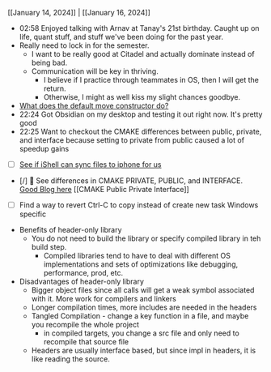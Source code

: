 [[January 14, 2024]] | [[January 16, 2024]]

- 02:58 Enjoyed talking with Arnav at Tanay's 21st birthday. Caught up on life, quant stuff, and stuff we've been doing for the past year. 
- Really need to lock in for the semester.
	- I want to be really good at Citadel and actually dominate instead of being bad.
	- Communication will be key in thriving. 
		- I believe if I practice through teammates in OS, then I will get the return.
		- Otherwise, I might as well kiss my slight chances goodbye.
- [What does the default move constructor do?](https://stackoverflow.com/questions/18290523/is-a-default-move-constructor-equivalent-to-a-member-wise-move-constructor)
- 22:24 Got Obsidian on my desktop and testing it out right now. It's pretty good
- 22:25 Want to checkout the CMAKE differences between public, private, and interface because setting to private from public caused a lot of speedup gains
- [ ] [See if iShell can sync files to iphone for us](https://dev.to/cookrdan/using-git-on-ios-1l1n)
- [/] 🔼 See differences in CMAKE PRIVATE, PUBLIC, and INTERFACE. [Good Blog here](https://leimao.github.io/blog/CMake-Public-Private-Interface/) [[CMAKE Public Private Interface]]
- [ ] Find a way to revert Ctrl-C to copy instead of create new task Windows specific
- Benefits of header-only library
	- You do not need to build the library or specify compiled library in teh build step. 
		- Compiled libraries tend to have to deal with different OS implementations and sets of optimizations like debugging, performance, prod, etc.
- Disadvantages of header-only library
	- Bigger object files since all calls will get a weak symbol associated with it. More work for compilers and linkers
	- Longer compilation times, more includes are needed in the headers
	- Tangled Compilation - change a key function in a file, and maybe you recompile the whole project
		- in compiled targets, you change a src file and only need to recompile that source file
	- Headers are usually interface based, but since impl in headers, it is like reading the source.